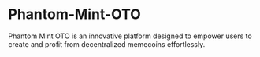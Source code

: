 # Phantom-Mint-OTO
Phantom Mint OTO is an innovative platform designed to empower users to create and profit from decentralized memecoins effortlessly.
